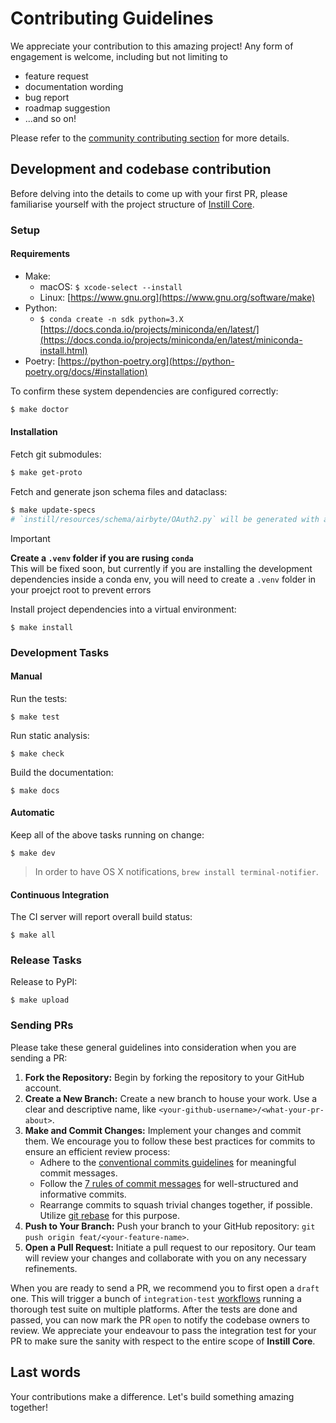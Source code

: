 # Contributing Guidelines

We appreciate your contribution to this amazing project! Any form of engagement is welcome, including but not limiting to

- feature request
- documentation wording
- bug report
- roadmap suggestion
- ...and so on!

Please refer to the [community contributing section](https://github.com/instill-ai/community#contributing) for more details.

## Development and codebase contribution

Before delving into the details to come up with your first PR, please familiarise yourself with the project structure of [Instill Core](https://github.com/instill-ai/community#instill-core).

### Setup

#### Requirements

- Make:
  - macOS: `$ xcode-select --install`
  - Linux: [https://www.gnu.org](https://www.gnu.org/software/make)
- Python:
  - `$ conda create -n sdk python=3.X` [https://docs.conda.io/projects/miniconda/en/latest/](https://docs.conda.io/projects/miniconda/en/latest/miniconda-install.html)
- Poetry: [https://python-poetry.org](https://python-poetry.org/docs/#installation)

To confirm these system dependencies are configured correctly:

```bash
$ make doctor
```

#### Installation

Fetch git submodules:

```bash
$ make get-proto
```

Fetch and generate json schema files and dataclass:

```bash
$ make update-specs
# `instill/resources/schema/airbyte/OAuth2.py` will be generated with an error, need to manually remove the `OAuth2.` in `OAuth2.AuthType.OAuth2_0`
```

> [!IMPORTANT]  
> **Create a `.venv` folder if you are rusing `conda`**  
> This will be fixed soon, but currently if you are installing the development dependencies inside a conda env,
> you will need to create a `.venv` folder in your proejct root to prevent errors

Install project dependencies into a virtual environment:

```text
$ make install
```

### Development Tasks

#### Manual

Run the tests:

```text
$ make test
```

Run static analysis:

```text
$ make check
```

Build the documentation:

```text
$ make docs
```

#### Automatic

Keep all of the above tasks running on change:

```text
$ make dev
```

> In order to have OS X notifications, `brew install terminal-notifier`.

#### Continuous Integration

The CI server will report overall build status:

```text
$ make all
```

### Release Tasks

Release to PyPI:

```text
$ make upload
```

### Sending PRs

Please take these general guidelines into consideration when you are sending a PR:

1. **Fork the Repository:** Begin by forking the repository to your GitHub account.
2. **Create a New Branch:** Create a new branch to house your work. Use a clear and descriptive name, like `<your-github-username>/<what-your-pr-about>`.
3. **Make and Commit Changes:** Implement your changes and commit them. We encourage you to follow these best practices for commits to ensure an efficient review process:
   - Adhere to the [conventional commits guidelines](https://www.conventionalcommits.org/) for meaningful commit messages.
   - Follow the [7 rules of commit messages](https://chris.beams.io/posts/git-commit/) for well-structured and informative commits.
   - Rearrange commits to squash trivial changes together, if possible. Utilize [git rebase](http://gitready.com/advanced/2009/03/20/reorder-commits-with-rebase.html) for this purpose.
4. **Push to Your Branch:** Push your branch to your GitHub repository: `git push origin feat/<your-feature-name>`.
5. **Open a Pull Request:** Initiate a pull request to our repository. Our team will review your changes and collaborate with you on any necessary refinements.

When you are ready to send a PR, we recommend you to first open a `draft` one. This will trigger a bunch of `integration-test` [workflows](https://github.com/instill-ai/model/tree/main/.github/workflows) running a thorough test suite on multiple platforms. After the tests are done and passed, you can now mark the PR `open` to notify the codebase owners to review. We appreciate your endeavour to pass the integration test for your PR to make sure the sanity with respect to the entire scope of **Instill Core**.

## Last words

Your contributions make a difference. Let's build something amazing together!
